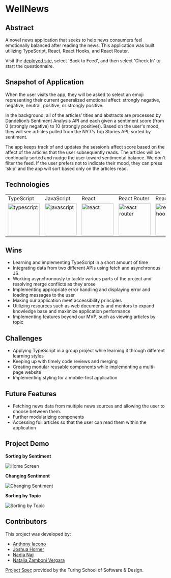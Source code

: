 # WellNews

## Abstract

A novel news application that seeks to help news consumers feel emotionally balanced after reading the news. This application was built utilizing TypeScript, React, React Hooks, and React Router.

Visit the <a href="https://najinl.github.io/wellnews">deployed site</a>, select 'Back to Feed', and then select 'Check In' to start the questionnaire.

## Snapshot of Application

When the user visits the app, they will be asked to select an emoji representing their current generalized emotional affect: strongly negative, negative, neutral, positive, or strongly positive.

In the background, all of the articles’ titles and abstracts are processed by Dandelion’s Sentiment Analysis API and each given a sentiment score (from 0 (strongly negative) to 10 (strongly positive)). Based on the user's mood, they will see articles pulled from the NYT’s Top Stories API, sorted by sentiment.

The app keeps track of and updates the session’s affect score based on the affect of the articles that the user subsequently reads. The articles will be continually sorted and nudge the user toward sentimental balance. We don't filter the feed. If the user prefers not to indicate their mood, they can press 'skip' and the app will sort based only on the articles read.


## Technologies

<table>
    <tr>
        <td>TypeScript</td>
        <td>JavaScript</td>
        <td>React</td>
        <td>React Router</td>
        <td>React Hooks</td>
        <td>HTML</td>
        <td>CSS</td>
        <td>Figma</td>
        <td>Cypress</td>
        <td>Fetch API</td>
    </tr>
    </tr>
        <td><img src="https://cdn.worldvectorlogo.com/logos/typescript.svg" alt="typescript" width="100" height="auto" /></td>
        <td><img src="https://user-images.githubusercontent.com/73092355/119360616-074c6580-bc68-11eb-8ac1-f1ca05b87bf8.png" alt="javascript" width="100" height="auto" /></td>
        <td><img src="https://user-images.githubusercontent.com/73092355/119361040-74f89180-bc68-11eb-845a-29ec9f93f095.png" alt="react" width="100" height="auto" /></td>
        <td><img src="https://user-images.githubusercontent.com/73092355/119361186-9d808b80-bc68-11eb-97ee-05bde2700716.png" alt="react router" width="100" height="auto" /></td>
        <td><img src="https://miro.medium.com/max/1400/1*-Ijet6kVJqGgul6adezDLQ.png" alt="react hooks" width="100" height="auto" /></td>
        <td><img src="https://user-images.githubusercontent.com/73092355/119402191-d553f700-bc99-11eb-8cd3-6ef44023d530.png" alt="HTML" width="100" height="auto" /></td>
        <td><img src="https://user-images.githubusercontent.com/73092355/119402395-1e0bb000-bc9a-11eb-9173-30403b8848d1.png" alt="css" width="100" height="auto" /></td>
        <td><img src="https://cdn.freebiesupply.com/logos/large/2x/figma-1-logo-png-transparent.png" alt="figma" width="100" height="auto" /></td>
        <td><img src="https://user-images.githubusercontent.com/73092355/119361263-b5f0a600-bc68-11eb-9f41-8e10aa013e7a.png" alt="Cypress" width="100" height="auto" /></td>
         <td><img src="https://www.freecodecamp.org/news/content/images/size/w2000/2020/08/wall-2.jpeg" alt="Heroku" width="100" height="auto" /></td>
    </tr>
</table>

## Wins

- Learning and implementing TypeScript in a short amount of time
- Integrating data from two different APIs using fetch and asynchronous JS.
- Working asynchronously to tackle various parts of the project and resolving merge conflicts as they arose
- Implementing appropriate error handling and displaying error and loading messages to the user
- Making our application meet accessibility principles
- Utilizing resources such as web documents and mentors to expand knowledge base and maximize application performance
- Implementing features beyond our MVP, such as viewing articles by topic

## Challenges

- Applying TypeScript in a group project while learning it through different learning styles
- Keeping up with timely code reviews and merging
- Creating modular reusable components while implementing a multi-page website
- Implementing styling for a mobile-first application

## Future Features

- Fetching news data from multiple news sources and allowing the user to choose between them.
- Further modularizing components
- Accessing full articles so that the user can read them within the application

## Project Demo

**Sorting by Sentiment**

![Home Screen](https://user-images.githubusercontent.com/82003147/140839607-727971ca-9fe1-4982-bc1e-e24a9be417b3.gif)

**Changing Sentiment**

![Changing Sentiment](https://user-images.githubusercontent.com/82003147/140839713-79fc49d6-721f-48d9-89f2-f1a008fbe672.gif)

**Sorting by Topic**

![Sorting by Topic](https://user-images.githubusercontent.com/82003147/140839761-3af43274-1cb0-4609-9e0d-8d1ec323582e.gif)

## Contributors

This project was developed by:

- [Anthony Iacono](https://github.com/anthony-iacono)
- [Joshua Horner](https://github.com/jphorner)
- [Nadia Naji](https://github.com/najinl)
- [Natalia Zamboni Vergara](https://github.com/nzambonivergara)

[Project Spec](https://frontend.turing.edu/projects/module-3/stretch.html) provided by the Turing School of Software & Design.
